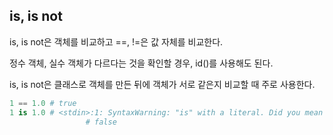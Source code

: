 ## is, is not

is, is not은 객체를 비교하고 ==, !=은 값 자체를 비교한다.

정수 객체, 실수 객체가 다르다는 것을 확인할 경우, id()를 사용해도 된다.

is, is not은 클래스로 객체를 만든 뒤에 객체가 서로 같은지 비교할 때 주로 사용한다.

```python
1 == 1.0 # true
1 is 1.0 # <stdin>:1: SyntaxWarning: "is" with a literal. Did you mean "=="?
				 # false
```
